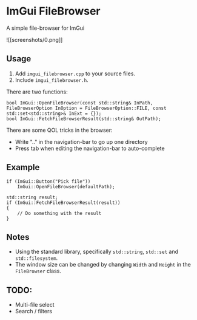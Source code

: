 # ImGui FileBrowser
A simple file-browser for ImGui

![[screenshots/0.png]]

## Usage
1. Add ``imgui_filebrowser.cpp`` to your source files. 
2. Include ``imgui_filebrowser.h``. 

There are two functions: 
```
bool ImGui::OpenFileBrowser(const std::string& InPath, FileBrowserOption InOption = FileBrowserOption::FILE, const std::set<std::string>& InExt = {});
bool ImGui::FetchFileBrowserResult(std::string& OutPath);
```

There are some QOL tricks in the browser: 
 - Write ".." in the navigation-bar to go up one directory
 - Press tab when editing the navigation-bar to auto-complete

## Example
```
if (ImGui::Button("Pick file"))
	ImGui::OpenFileBrowser(defaultPath);

std::string result;
if (ImGui::FetchFileBrowserResult(result))
{
	// Do something with the result
}
```

## Notes
 - Using the standard library, specifically ``std::string``, ``std::set`` and ``std::filesystem``.
 - The window size can be changed by changing ``Width`` and ``Height`` in the ``FileBrowser`` class. 

## TODO: 
 - Multi-file select
 - Search / filters